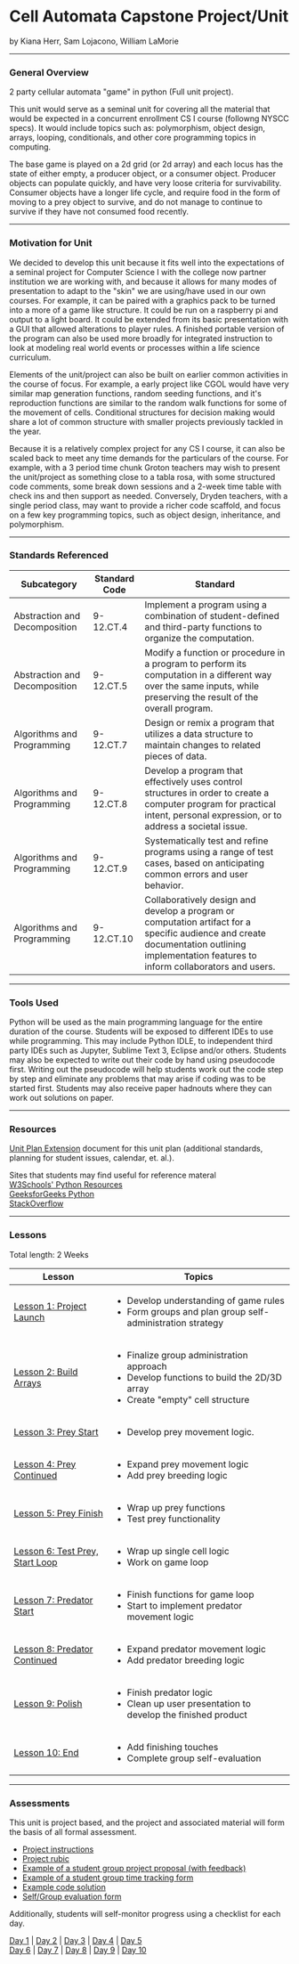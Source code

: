 # Cell Automata Capstone Project/Unit
by Kiana Herr, Sam Lojacono, William LaMorie

-----

### General Overview
2 party cellular automata "game" in python (Full unit project).

This unit would serve as a seminal unit for covering all the material that would be expected in a concurrent enrollment CS I course (followng NYSCC specs). It would include topics such as: polymorphism, object design, arrays, looping, conditionals, and other core programming topics in computing.

The base game is played on a 2d grid (or 2d array) and each locus has the state of either empty, a producer object, or a consumer object. Producer objects can populate quickly, and have very loose criteria for survivability. Consumer objects have a longer life cycle, and require food in the form of moving to a prey object to survive, and do not manage to continue to survive if they have not consumed food recently.

---

### Motivation for Unit
We decided to develop this unit because it fits well into the expectations of a seminal project for Computer Science I with the college now partner institution we are working with, and because it allows for many modes of presentation to adapt to the "skin" we are using/have used in our own courses. For example, it can be paired with a graphics pack to be turned into a more of a game like structure. It could be run on a raspberry pi and output to a light board. It could be extended from its basic presentation with a GUI that allowed alterations to player rules. A finished portable version of the program can also be used more broadly for integrated instruction to look at modeling real world events or processes within a life science curriculum.

Elements of the unit/project can also be built on earlier common activities in the course of focus. For example, a early project like CGOL would have very similar map generation functions, random seeding functions, and it's reproduction functions are similar to the random walk functions for some of the movement of cells. Conditional structures for decision making would share a lot of common structure with smaller projects previously tackled in the year.  

Because it is a relatively complex project for any CS I course, it can also be scaled back to meet any time demands for the particulars of the course. For example, with a 3 period time chunk Groton teachers may wish to present the unit/project as something close to a tabla rosa, with some structured code comments, some break down sessions and a 2-week time table with check ins and then support as needed. Conversely, Dryden teachers, with a single period class, may want to provide a richer code scaffold, and focus on a few key programming topics, such as object design, inheritance, and polymorphism. 

---

### Standards Referenced

|Subcategory|Standard Code|Standard|
|---|---|---|
|Abstraction and Decomposition|9-12.CT.4 |Implement a program using a combination of student-defined and third-party functions to organize the computation.|
|Abstraction and Decomposition|9-12.CT.5 |Modify a function or procedure in a program to perform its computation in a different way over the same inputs, while preserving the result of the overall program.|
|Algorithms and Programming|9-12.CT.7 |Design or remix a program that utilizes a data structure to maintain changes to related pieces of data.|
|Algorithms and Programming|9-12.CT.8 |Develop a program that effectively uses control structures in order to create a computer program for practical intent, personal expression, or to address a societal issue.|
|Algorithms and Programming|9-12.CT.9 |Systematically test and refine programs using a range of test cases, based on anticipating common errors and user behavior.|
|Algorithms and Programming|9-12.CT.10| Collaboratively design and develop a program or computation artifact for a specific audience and create documentation outlining implementation features to inform collaborators and users.|
---

### Tools Used 

Python will be used as the main programming language for the entire duration of the course.  Students will be exposed to different IDEs to use while programming. This may include Python IDLE, to independent third party IDEs such as Jupyter, Sublime Text 3, Eclipse and/or others. Students may also be expected to write out their code by hand using pseudocode first.  Writing out the pseudocode will help students work out the code step by step and eliminate any problems that may arise if coding was to be started first.  Students may also receive paper hadnouts where they can work out solutions on paper.

---

### Resources

[Unit Plan Extension](/resources/Unit_Plan_Supliment.pdf) document for this unit plan (additional standards, planning for student issues, calendar, et. al.).

Sites that students may find useful for reference materal <br>
[W3Schools' Python Resources](https://www.w3schools.com/python/default.asp) <br>
[GeeksforGeeks Python](https://www.geeksforgeeks.org/python-programming-language/?ref=shm) <br>
[StackOverflow](https://stackoverflow.com/)

---

### Lessons
Total length: 2 Weeks

|Lesson|Topics|
|------|------|
|[Lesson 1: Project Launch](/lessons/01_launch/Lesson_01.pdf)|<ul><li>Develop understanding of game rules</li><li>Form groups and plan group self-administration strategy</li></ul>|
|[Lesson 2: Build Arrays](/lessons/02_arrays/Lesson_02.pdf)|<ul><li>Finalize group administration approach</li><li>Develop functions to build the 2D/3D array</li><li>Create "empty" cell structure</li><ul>|
|[Lesson 3: Prey Start](/lessons/03_prey1/Lesson_03.pdf)|<ul><li>Develop prey movement logic.</li></ul>|
|[Lesson 4: Prey Continued](/lessons/04_prey2/Lesson_04.pdf)|<ul><li>Expand prey movement logic</li><li>Add prey breeding logic</li></ul>|
|[Lesson 5: Prey Finish](/lessons/05_prey3/Lesson_05.pdf)|<ul><li>Wrap up prey functions</li><li>Test prey functionality</li></ul>|
|[Lesson 6: Test Prey, Start Loop](/lessons/06_loop/Lesson_06.pdf)|<ul><li>Wrap up single cell logic</li><li>Work on game loop</li></ul>|
|[Lesson 7: Predator Start](/lessons/07_pred1/Lesson_07.pdf)|<ul><li>Finish functions for game loop</li><li>Start to implement predator movement logic</li></ul>|
|[Lesson 8: Predator Continued](/lessons/08_pred2/Lesson_08.pdf)|<ul><li>Expand predator movement logic</li><li>Add predator breeding logic</li></ul>|
|[Lesson 9: Polish](/lessons/09_polish/Lesson_09.pdf)|<ul><li>Finish predator logic</li><li>Clean up user presentation to develop the finished product</li><ul>|
|[Lesson 10: End](/lessons/10_end/Lesson_10.pdf)|<ul><li>Add finishing touches</li><li>Complete group self-evaluation</li></ul>|

---

### Assessments

This unit is project based, and the project and associated material will form the basis of all formal assessment.
* [Project instructions]()
* [Project rubic]()
* [Example of a student group project proposal (with feedback)]()
* [Example of a student group time tracking form]()
* [Example code solution]()
* [Self/Group evaluation form]()


Additionally, students will self-monitor progress using a checklist for each day.


  [Day 1]() | [Day 2]() | [Day 3]() | [Day 4]() | [Day 5]()  <br>
  [Day 6]() | [Day 7]() | [Day 8]() | [Day 9]() | [Day 10]() 


